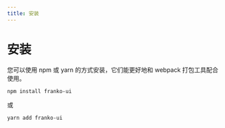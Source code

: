 ```yaml
---
title: 安装
---
```


# 安装

您可以使用 npm 或 yarn 的方式安装，它们能更好地和 webpack 打包工具配合使用。

``` bash
npm install franko-ui
```

或

``` bash
yarn add franko-ui
```
